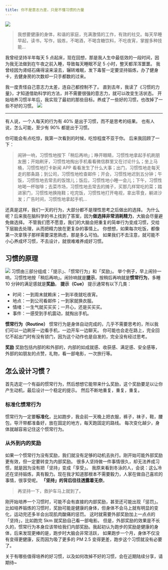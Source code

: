 ```yaml
---
title: 你不是意志力差，只是不懂习惯的力量
---
```

![](./_image/2017-02-18-07-49-06.jpg)
>我想要健康的身体，和谐的家庭，充满激情的工作，有效的社交。每天早睡早起，读书，写作，锻炼，不喝酒，不喝含糖饮料，不吃夜宵，掌握多种技能...

我曾经坚持半年每天 5 点起床，现在回想，那是我人生中最低效的一段时间，因为我无法做到在午夜之前入睡，导致每天睡眠不足 5 小时，整天都浑浑噩噩。
我曾经因为肾结石痛得滚来滚去，辗转难眠，发下毒誓一定要坚持锻炼，办了健身卡，去健身房的次数却一只手都数的过来。

我一度责怪自己意志力太差，连自己都控制不了。
直到去年，我读了《习惯的力量》，才知道借助科学的方法，并不需要很强的意志力，就可以改变生活状态。
开始培养习惯半年后，我实现了最初的那些目标。养成了一些好的习惯，也改掉了一些不好的习惯。
![](./_image/2017-02-18-21-03-03.jpg)

---
有人说，一个人每天的行为有 40% 是出于习惯，而不是思考的结果。
也有人说，怎么可能，至少有 90% 都是出于习惯。

你可能会有点吃惊，我第一次看到的时候，吃惊程度不亚于你。
后来我回顾了一下：
>闹钟一响，习惯性地按下「稍后再响」；睁开眼睛，习惯性地拿起手机刷朋友圈；开始刷牙，习惯性地掏出手机看看微信群里又在讨论什么；坐上马桶，习惯性地打卡新闻 APP 看看发生了什么大事；出门，习惯性地走每天走的那条路；到公司，习惯性地检查邮件；开会，习惯性地迟到五分钟；午饭，习惯性地去常去的饭馆儿；饭后，习惯性地小睡一会儿；下午，习惯性地喝一杯咖啡；去菜市场，习惯性地去常去的摊子，买那几样常吃的菜；踏进家门，习惯性地换拖鞋；吃完饭，习惯性地打开电视，拿出零食，躺进沙发；广告时间，习惯性地拿起手机...

还真是这样，我们一天的行为，大部分都不是理性思考之后做出的选择。
为什么呢？后来我在脑科学的书上找到了答案，因为**做选择非常消耗精力**，大脑会尽量避免做选择。
不管我们愿不愿意，我们的大脑会把重复的简单行为变成习惯，交给下层脑去处理，从而把精力放在更复杂的事情上。
你想想，如果每次吃饭，都像第一次拿筷子那样需要深思熟虑，那是多么可怕。
如果我们不去注意，就可能不小心养成坏习惯，不去设计，就很难难养成好习惯。
## 习惯的原理
![](./_image/2016-09-11-09-33-25.jpg)
习惯由三部分组成：「提示」、「惯常行为」和「奖励」。
举个例子，早上闹铃一响，习惯性地按「稍后再响」。闹铃响就是**提示**，按稍后再响就是**惯常行为**，多睡 10 分钟的满足感就是**奖励**。
**提示（Cue）**
提示通常有以下几类：
* 时间：一到周末就赖床；一到半夜就吃夜宵。
* 地点：一到公司看邮件；一到家就换衣服。
* 情绪：一生气就买买买；一开心，还是买买买。
* 事件：一感受到手机震动，就掏出手机。

**惯常行为（Routine）**
惯常行为是身体自动完成的，几乎不需要思考的，所以我们可以一边刷牙一边看手机，一边开车一边聊天。
你可能也会走在路上，完全回忆不起出门时有没有锁门，因为这个动作也是自发的，完全没有经过思考。

**奖励**
奖励包括内部的和外部的，内部的如成就感、收获感、满足感、安全感等，外部的如朋友的点赞，礼物，看一部电影，一次旅行等。
## 怎么设计习惯？
首先选定一个有益的惯常行为，然后想想它能带来什么奖励，这个奖励要足以让你产生动机，最后设计一个稳定的提示。
然后不断地重复，重复，重复。
### 标准化惯常行为
惯常行为一定要**标准化**，比如跑步，我会前一天晚上把衣服，裤子，袜子，鞋，腰包，导汗带都准备好，放在固定的地方，每天跑固定的路线。
每次变化越少，身体就越容易记住这个惯常行为。
### 从外到内的奖励
如果一个惯常行为没有奖励，我们就没有足够的动机去执行。刚开始可能外部奖励更有效，但一定要转变为内部奖励。
很多人坚持做一件事情很久，却无法养成习惯，就是因为没有把「坚持」变成「享受」。
我原来看到冬泳的人，会说：这么冷还在坚持锻炼，真有毅力。现在我才知道那根本不需要毅力，人家在做自己喜欢的事情，很享受呢。
**「坚持」的背后往往透露着无奈**。
>再坚持一下，救护车马上就到了。
 
刚开始培养一个习惯时，可能不会有直接的内部奖励，甚至还可能出现「惩罚」。
比如培养锻炼的习惯时，奖励可能是健康的身体，但身体不会马上就有明显的变化，运动完还多半会出现肌肉酸痛的惩罚。
这时就需要外部奖励加上一点点的「坚持」，比如跑完 5km 就奖励自己看一部电影。
但是，外部奖励的效果是不长久的，惯常行为本身应该带给我们内部奖励。我起初认为跑步的奖励是健康的身体，后来发现更棒的是，跑步时大脑会非常活跃，
如果跑步一个月，身体不仅没有变得更健康，反而因为吸了更多的 PM 2.5 变得更差，跑步这个习惯就没有必要了。

关于有哪些值得培养的好习惯，以及如何改掉不好的习惯，会在近期陆续分享，请期待~

